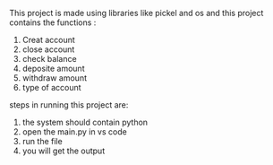 This project is made using libraries like pickel and os and this project contains the functions :
1. Creat account
2. close account
3. check balance
4. deposite amount
5. withdraw amount
6. type of account


steps in running this project are:
1. the system should contain python
2. open the main.py in vs code
3. run the file
4. you will get the output 
